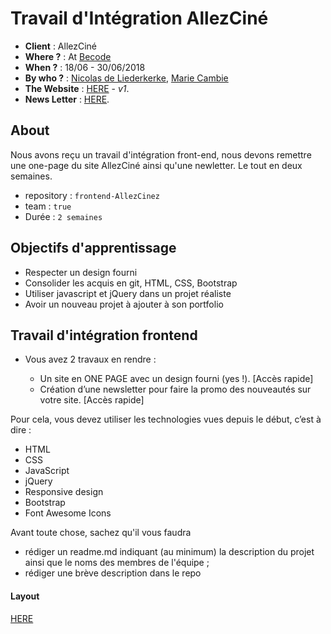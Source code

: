 # Travail d'Intégration AllezCiné

- **Client** : AllezCiné
- **Where ?** : At [Becode](https://github.com/becodeorg/)
- **When ?** :  18/06 - 30/06/2018
- **By who ?** : [Nicolas de Liederkerke](https://github.com/Liedekerke), [Marie Cambie](https://github.com/mcambie) 
- **The Website** : [HERE](https://liedekerke.github.io/frontend-AllezCine/) - *v1*.
- **News Letter** : [HERE](https://liedekerke.github.io/frontend-AllezCine/Newsletter.html).

## About

Nous avons reçu un travail d'intégration front-end, nous devons remettre une one-page du site AllezCiné ainsi qu'une newletter. Le tout en deux semaines. 

- repository : `frontend-AllezCinez`
- team : `true`
- Durée : `2 semaines`

## Objectifs d'apprentissage

- Respecter un design fourni
- Consolider les acquis en git, HTML, CSS, Bootstrap
- Utiliser javascript et jQuery dans un projet réaliste
- Avoir un nouveau projet à ajouter à son portfolio

## Travail d'intégration frontend

- Vous avez 2 travaux en rendre :

     - Un site en ONE PAGE avec un design fourni (yes !). [Accès rapide]
     - Création d’une newsletter pour faire la promo des nouveautés sur votre site. [Accès rapide]

Pour cela, vous devez utiliser les technologies vues depuis le début, c’est à dire :

- HTML
- CSS
- JavaScript
- jQuery
- Responsive design
- Bootstrap
- Font Awesome Icons

Avant toute chose, sachez qu'il vous faudra

- rédiger un readme.md indiquant (au minimum) la description du projet ainsi que le noms des membres de l'équipe ;
- rédiger une brève description dans le repo



#### Layout

[HERE](https://github.com/becodeorg/Johnson2/blob/master/projets/AllezCine/layout-one-v2.jpg)

